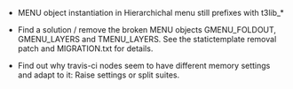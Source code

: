* MENU object instantiation in Hierarchichal menu still prefixes with t3lib_*

* Find a solution / remove the broken MENU objects GMENU_FOLDOUT,
GMENU_LAYERS and TMENU_LAYERS. See the statictemplate removal patch
and MIGRATION.txt for details.

* Find out why travis-ci nodes seem to have different memory settings and adapt to it: Raise settings or split suites.
